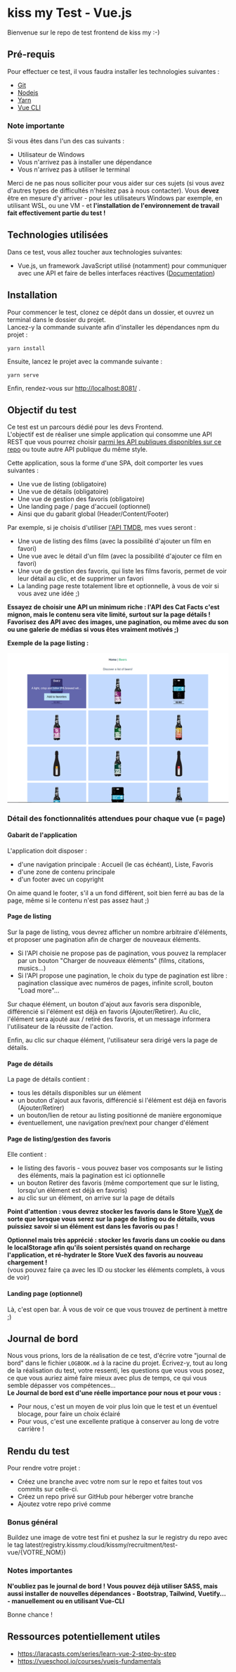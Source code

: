 # kiss my Test - Vue.js
Bienvenue sur le repo de test frontend de kiss my :-)

## Pré-requis
Pour effectuer ce test, il vous faudra installer les technologies suivantes :  

- [Git](https://git-scm.com/download/win)
- [Nodejs](https://nodejs.org/en/download/)
- [Yarn](https://classic.yarnpkg.com/en/docs/install/)
- [Vue CLI](https://cli.vuejs.org/guide/installation.html)


### Note importante
Si vous êtes dans l'un des cas suivants :   
* Utilisateur de Windows  
* Vous n'arrivez pas à installer une dépendance  
* Vous n'arrivez pas à utiliser le terminal  

Merci de ne pas nous solliciter pour vous aider sur ces sujets (si vous avez d'autres types de difficultés n'hésitez pas à nous contacter). Vous **devez** être en mesure d'y arriver - pour les utilisateurs Windows
 par exemple, en utilisant WSL, ou une VM - et **l'installation de l'environnement de travail fait effectivement partie du test !**  

## Technologies utilisées
Dans ce test, vous allez toucher aux technologies suivantes:
- Vue.js, un framework JavaScript utilisé (notamment) pour communiquer avec une API et faire de belles interfaces réactives ([Documentation](https://vuejs.org/v2/guide/))  


## Installation
Pour commencer le test, clonez ce dépôt dans un dossier, et ouvrez un terminal dans le dossier du projet.  
Lancez-y la commande suivante afin d'installer les dépendances npm du projet :  

```
yarn install
```

Ensuite, lancez le projet avec la commande suivante :  

```
yarn serve
```

Enfin, rendez-vous sur [http://localhost:8081/](http://localhost:8081/) .

## Objectif du test
Ce test est un parcours dédié pour les devs Frontend.  
L'objectif est de réaliser une simple application qui consomme une API REST que vous pourrez choisir [parmi les API publiques disponibles sur ce repo](https://github.com/public-apis/public-apis) ou toute autre API publique du même style.  

Cette application, sous la forme d'une SPA, doit comporter les vues suivantes :  
* Une vue de listing (obligatoire)  
* Une vue de détails (obligatoire)  
* Une vue de gestion des favoris (obligatoire)  
* Une landing page / page d'accueil (optionnel)  
* Ainsi que du gabarit global (Header/Content/Footer)  

Par exemple, si je choisis d'utiliser [l'API TMDB](https://www.themoviedb.org/documentation/api), mes vues seront :  
* Une vue de listing des films (avec la possibilité d'ajouter un film en favori) 
* Une vue avec le détail d'un film (avec la possibilité d'ajouter ce film en favori) 
* Une vue de gestion des favoris, qui liste les films favoris, permet de voir leur détail au clic, et de supprimer un favori  
* La landing page reste totalement libre et optionnelle, à vous de voir si vous avez une idée ;)  

**Essayez de choisir une API un minimum riche : l'API des Cat Facts c'est mignon, mais le contenu sera vite limité, surtout sur la page détails ! Favorisez des API avec des images, une pagination, ou même avec du son ou une galerie de médias si vous êtes vraiment motivés ;)**   

**Exemple de la page listing :**

![docs/example1.png](docs/example1.png)


### Détail des fonctionnalités attendues pour chaque vue (= page)

#### Gabarit de l'application
L'application doit disposer :  
* d'une navigation principale : Accueil (le cas échéant), Liste, Favoris  
* d'une zone de contenu principale  
* d'un footer avec un copyright  

On aime quand le footer, s'il a un fond différent, soit bien ferré au bas de la page, même si le contenu n'est pas assez haut ;)  

#### Page de listing
Sur la page de listing, vous devrez afficher un nombre arbitraire d'éléments, et proposer une pagination afin de charger de nouveaux éléments.  

* Si l'API choisie ne propose pas de pagination, vous pouvez la remplacer par un bouton "Charger de nouveaux éléments" (films, citations, musics...)  
* Si l'API propose une pagination, le choix du type de pagination est libre : pagination classique avec numéros de pages, infinite scroll, bouton "Load more"...  

Sur chaque élément, un bouton d'ajout aux favoris sera disponible, différencié si l'élément est déjà en favoris (Ajouter/Retirer). Au clic, l'élément sera ajouté aux / retiré des favoris, 
et un message informera l'utilisateur de la réussite de l'action.  

Enfin, au clic sur chaque élément, l'utilisateur sera dirigé vers la page de détails.  

#### Page de détails
La page de détails contient :
* tous les détails disponibles sur un élément  
* un bouton d'ajout aux favoris, différencié si l'élément est déjà en favoris (Ajouter/Retirer)  
* un bouton/lien de retour au listing positionné de manière ergonomique  
* éventuellement, une navigation prev/next pour changer d'élément  

#### Page de listing/gestion des favoris
Elle contient :  
* le listing des favoris - vous pouvez baser vos composants sur le listing des éléments, mais la pagination est ici optionnelle  
* un bouton Retirer des favoris (même comportement que sur le listing, lorsqu'un élément est déjà en favoris)  
* au clic sur un élément, on arrive sur la page de détails  

**Point d'attention : vous devrez stocker les favoris dans le Store [VueX](https://vuex.vuejs.org/) de sorte que lorsque vous serez sur la page de listing ou de détails, vous puissiez savoir si un élément est dans les favoris ou pas !**  

**Optionnel mais très apprécié : stocker les favoris dans un cookie ou dans le localStorage afin qu'ils soient persistés quand on recharge l'application, et ré-hydrater le Store VueX des favoris au nouveau chargement !**  
(vous pouvez faire ça avec les ID ou stocker les éléments complets, à vous de voir)

#### Landing page (optionnel)
Là, c'est open bar. À vous de voir ce que vous trouvez de pertinent à mettre ;)  

## Journal de bord
Nous vous prions, lors de la réalisation de ce test, d'écrire votre "journal de bord" dans le fichier `LOGBOOK.md` 
à la racine du projet. Écrivez-y, tout au long de la réalisation du test, votre ressenti, les questions que vous vous posez, 
ce que vous auriez aimé faire mieux avec plus de temps, ce qui vous semble dépasser vos compétences...   
**Le Journal de bord est d'une réelle importance pour nous et pour vous :**
* Pour nous, c'est un moyen de voir plus loin que le test et un éventuel blocage, pour faire un choix éclairé  
* Pour vous, c'est une excellente pratique à conserver au long de votre carrière !  

## Rendu du test
Pour rendre votre projet :
* Créez une branche avec votre nom sur le repo et faites tout vos commits sur celle-ci.  
* Créez un repo privé sur GitHub pour héberger votre branche  
* Ajoutez votre repo privé comme 


### Bonus général
Buildez une image de votre test fini et pushez la sur le registry du repo avec le tag latest(registry.kissmy.cloud/kissmy/recruitment/test-vue/{VOTRE_NOM})

### Notes importantes
**N'oubliez pas le journal de bord !**
**Vous pouvez déjà utiliser SASS, mais aussi installer de nouvelles dépendances - Bootstrap, Tailwind, Vuetify... - manuellement ou en utilisant Vue-CLI**

Bonne chance !


## Ressources potentiellement utiles
- https://laracasts.com/series/learn-vue-2-step-by-step  
- https://vueschool.io/courses/vuejs-fundamentals